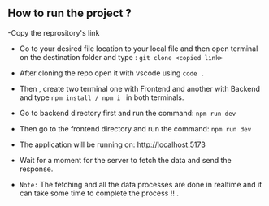 ## How to run the project ? 
-Copy the reprository's link 
- Go to your desired file location to your local file and then open terminal on the destination folder and type : `git clone <copied link>`

- After cloning the repo open it with vscode using ` code . `
- Then , create two terminal one with Frontend and another with Backend and type `npm install / npm i ` in both terminals.

- Go to backend directory first and run the command:
`npm run dev`

- Then go to the frontend directory  and run the command:
`npm run dev`

- The application will be running on: <a href="http://localhost:5173">http://localhost:5173</a>

- Wait for a moment for the server to fetch the data and send the response.

- `Note:` The fetching and all the data processes are done in realtime and it can take some time to complete the process !! .
